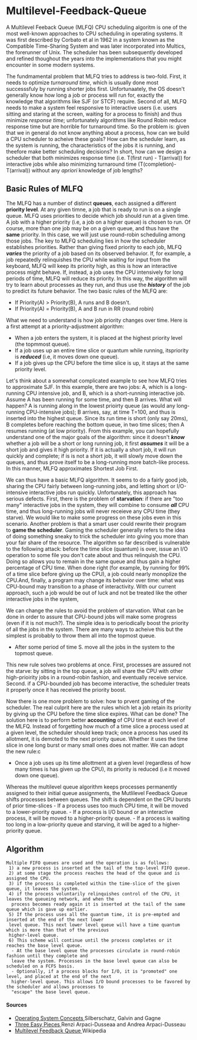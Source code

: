 # Multilevel-Feedback-Queue

A Multilevel Feeback Queue (MLFQ) CPU scheduling algoritm is one of the most well-known approaches to CPU scheduling in operating systems. It was first described by 
Corbato et al in 1962 in a system known as the Compatible Time-Sharing System and was later incorporated into Multics, the forerunner of Unix. The scheduler has been
subsequently developed and refined thoughout the years into the implementations that you might encounter in some modern systems.

The fundmamental problem that MLFQ tries to address is two-fold. First, it needs to optimize <em>turnaround time</em>, which is usually done most successsfuly by 
running shorter jobs first. Unfortunaately, the OS doesn't generally know how long a job or process will run for, exactly the knowledge that algorithms like SJF
(or STCF) require. Second of all, MLFQ needs to make a system feel responsive to interactive users (i.e. users sitting and staring at the screen, waiting for a 
process to finish) and thus minimize <em>response time</em>; unfortunately algorithms like Round Robin reduce response time but are horrible for turnaround time. So 
the problem is: given that we in general do not know anything about a process, how can we build a CPU scheduler to acheive these goals? How can the scheduler learn,
as the system is running, the characteristics of the jobs it is running, and theefore make better scheduling decisions? In short, how can we design a scheduler that
both minimizes response time (i.e. T(first run) - T(arrival)) for interactive jobs while also minimizing turnaround time (T(completion)-T(arrival)) without any
<em>apriori</em> knowledge of job lengths?

## Basic Rules of MLFQ 
The MLFQ has a number of distinct **queues**, each assigned a different **priority level**. At any given timne, a job that is ready to run is on a single queue. 
MLFQ uses priorities to decide which job should run at a given time. A job with a higher priority (i.e, a job on a higher queue) is chosen to run. Of course, more
than one job may be on a given queue, and thus have the  **same** priority. In this case, we will just use round-robin scheduling among those jobs. The key to MLFQ
scheduling lies in how the scheduler establishes priorities. Rather than giving fixed priority to each job, MLFQ ***varies*** the priority of a job based on its
observed behavior. If, for example, a job repeatedly relinquishes the CPU while waiting for input from the keyboard, MLFQ will keep its priority high, as this is how
an interactive process might behave. If, instead, a job uses the CPU intensively for long periods of time, MLFQ will reduce its priority. In this way, the algorithm
will try to learn about processes as they run, and thus use the ***history*** of the job to predict its future behavior.
   The two basic rules of the MLFQ are:
   - If Priority(A) > Priority(B), A runs and B doesn't.
   - If Priority(A) = Priority(B), A and B run in RR (round robin)

What we need to understand is how job priority changes over time. Here is a first attempt at a priority-adjustment algorithm:
  - When a job enters the system, it is placed at the highest priority level (the topmmost queue).
  - If a job uses up an entire time slice or quantum while running, itspriority is ***reduced*** (i.e, it moves down one queue).
  - If a job gives up the CPU before the time slice is up, it stays at the same priority level.

Let's think about a somewhat complicated example to see how MLFQ tries to approximate SJF. In this example, there are two jobs: A, which is a long-running CPU intensive
job, and B, which is a short-running interactive job. Assume A has been running for some time, and then B arrives. What will happen? A is running along in the lowest
prioirty queue (as would any long-running CPU-intensive jobs); B arrives, say, at time T=100, and thus is inserted into the highest queue. Since its run time is short
(only say 20ms), B completes before reaching the bottom queue, in two time slices; then A resumes running (at low priority).
From this example, you can hopefully understand one of the major goals of the algorithm: since it doesn't ***know*** whether a job will be a short or long running 
job, it first ***assumes*** it will be a short job and gives it high priority. If it is actually a short job, it will run quickly and complete; if is is not a short job,
it will slowly move down the queues, and thus prove itself  to be a long-running more batch-like process. In this manner, MLFQ approximates Shortest Job First.

We can thus have a basic MLFQ algorithm. It seems to do a fairly good job, sharing the CPU fairly between long-running jobs, and letting short or I/O-intensive 
interactive jobs run quickly. Unfortunately, this approach has serious defects. First, there is the problem of **starvation**: if there are "too many" 
interactive jobs in the system, they will combine to consume ***all*** CPU time, and thus long-running jobs will never receieve any CPU time (they starve). We
would like to make some progress on these jobs even in this scenario. Another problem is that a smart user could rewrite their program to **game the scheduler**. 
Gaming the scheduler generally refers to the idea of doing something sneaky to trick the scheduler into giving you more than your fair share of the resource. The
algorithm so far described is vulnerable to the following attack: before the time slice (quantum) is over, issue an I/O operation to some file you don't cate about
and thus relinquish the CPU. Doing so allows you to remain in the same queue and thus gain a higher percentage of CPU time. When done right (for example, by running
for 99% of a time slice before giving up the CPU), a job could nearly monoplize the CPU.And, finally, a program may change its behavior over time: what was CPU-bound may transition to a phase of interactivity. With our current approach, such a job would be out of luck and not be treated like the other interactive jobs in the system,

We can change the rules to avoid the problem of starvation. What can be done in order to assure that CPU-bound jobs
will make some progress (even if it is not much?). The simple idea is to periodically boost the priority of all the
jobs in the system. There are many ways to acheive this but the simplest is probably to throw them all into the topmost
queue.
  - After some period of time S. move all the jobs in the system to the topmost queue.

This new rule solves two problems at once. First, processes are assured not the starve: by sitting in the top queue, a
job will share the CPU with other high-prioirity jobs in a round-robin fashion, and eventually receive service. Second.
if a CPU-bounded job has become interactive, the scheduler treats it properly once it has received the priority boost.

Now there is one more problem to solve: how to prvent gaming of the scheduler. The real culprit here are the rules which let a job retain its priority by giving up the CPU before the time slice expires. What can be done? The solution
here is to perform better **accounting** of CPU time at each level of the MLFQ. Instead of forgetting how much of a 
time slice a process used at a given level, the scheduler should keep track; once a process has used its allotment, it
is demoted to the next priority queue. Whether it uses the time slice in one long burst or many small ones does not
matter. We can adopt the new rule:c
   - Once a job uses up its time allottment at a given level (regardless of how many times is has given up the CPU), its priority is reduced (i.e it moved down one queue).

 Whereas the multilevel queue algorithm keeps processes permanently assigned to their initial queue assignments, the
 Mutlilevel Feedback Queue shifts processes between queues. The shift is dependent on the CPU bursts of prior 
 time-slices
    - If a process uses too much CPU time, it will be moved to a lower-priority queue.
    - If a process is I/O bound or an interactive process, it will be moved to a higher-priority queue.
    - If a process is waiting too long in a low-priority queue and starving, it will be aged to a higher-priority queue.

 <H2>Algorithm</H2>
    
    Multiple FIFO queues are used and the operation is as follows:
     1) a new process is inserted at the tail of the top-level FIFO queue.
     2) at some stage the process reaches the head of the queue and is assigned the CPU.
     3) if the process is completed within the time-slice of the given queue, it leaves the system.
     4) if the process voluntarily relinquishes control of the CPU, it leaves the queueing network, and when the 
      process becomes ready again it is inserted at the tail of the same queue which is gave up earlier.
     5) If the process uses all the quantum time, it is pre-empted and inserted at the end of the next lower
     level queue. This next lower level queue will have a time quantum which is more than that of the previous
     higher-level queue.
     6) This scheme will continue until the process completes or it reaches the base level queue.
      - At the base level queue the processes circulate in round-robin fashion until they complete and
      leave the system. Processes in the base level queue can also be scheduled on a FCFS basis.
      - Optionally, if a process blocks for I/O, it is "promoted" one level, and placed at the end of the next
      higher-level queue. This allows I/O bound processes to be favored by the scheduler and allows processes to
      "escape" the base level queue.
 
#### Sources
- <a href="https://os.ecci.ucr.ac.cr/slides/Abraham-Silberschatz-Operating-System-Concepts-10th-2018.pdf"> Operating System Concepts </a> Silberschatz, Galvin and Gagne
- <a href="https://drdineshsharma.com/Operating%20Systems.pdf"> Three Easy Pieces </a> Renzi Arpaci-Dusseaa and Andrea Arpaci-Dusseau
- <a href="https://en.wikipedia.org/wiki/Multilevel_feedback_queue"> Multilevel Feedback Queue </a> Wikipedia
     
 
 



